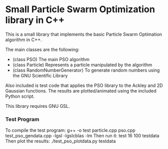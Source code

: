 # Small Particle Swarm Optimization library in C++

This is a small library that implements the basic Particle Swarm Optimation algorithm in C++.

The main classes are the following:
- (class PSO) The main PSO algorithm
- (class Particle) Represents a particle manipulated by the algorithm
- (class RandomNumberGenerator) To generate random numbers using the GNU Scientific Library

Also included is test code that applies the PSO library to the Ackley and 2D Gaussian functions. The results are plotted/animated using the included Python script.

This library requires GNU GSL.


### Test Program
To compile the test program:
    g++ -o test particle.cpp pso.cpp test_pso_gendata.cpp -lgsl -lgslcblas -lm
Then run it:
    test 16 100 testdata
Then plot the results:
    ./test_pso_plotdata.py testdata

